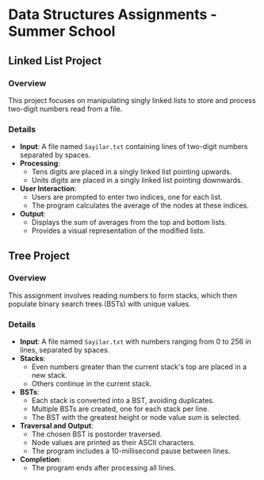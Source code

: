 # Data Structures Assignments - Summer School

## Linked List Project

### Overview
This project focuses on manipulating singly linked lists to store and process two-digit numbers read from a file.

### Details
- **Input**: A file named `Sayilar.txt` containing lines of two-digit numbers separated by spaces.
- **Processing**:
  - Tens digits are placed in a singly linked list pointing upwards.
  - Units digits are placed in a singly linked list pointing downwards.
- **User Interaction**:
  - Users are prompted to enter two indices, one for each list.
  - The program calculates the average of the nodes at these indices.
- **Output**:
  - Displays the sum of averages from the top and bottom lists.
  - Provides a visual representation of the modified lists.

## Tree Project

### Overview
This assignment involves reading numbers to form stacks, which then populate binary search trees (BSTs) with unique values.

### Details
- **Input**: A file named `Sayilar.txt` with numbers ranging from 0 to 256 in lines, separated by spaces.
- **Stacks**:
  - Even numbers greater than the current stack's top are placed in a new stack.
  - Others continue in the current stack.
- **BSTs**:
  - Each stack is converted into a BST, avoiding duplicates.
  - Multiple BSTs are created, one for each stack per line.
  - The BST with the greatest height or node value sum is selected.
- **Traversal and Output**:
  - The chosen BST is postorder traversed.
  - Node values are printed as their ASCII characters.
  - The program includes a 10-millisecond pause between lines.
- **Completion**:
  - The program ends after processing all lines.
